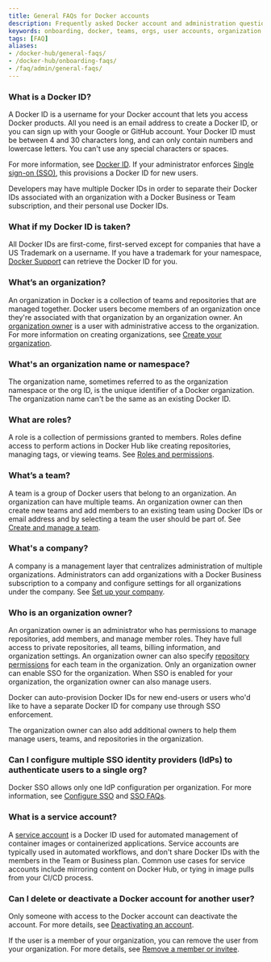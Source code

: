 ```yaml
---
title: General FAQs for Docker accounts
description: Frequently asked Docker account and administration questions
keywords: onboarding, docker, teams, orgs, user accounts, organization accounts
tags: [FAQ]
aliases:
- /docker-hub/general-faqs/
- /docker-hub/onboarding-faqs/
- /faq/admin/general-faqs/
---
```


### What is a Docker ID?

A Docker ID is a username for your Docker account that lets you access Docker products. All you need is an email address to create a Docker ID, or you can sign up with your Google or GitHub account. Your Docker ID must be between 4 and 30 characters long, and can only contain
numbers and lowercase letters. You can't use any special characters or spaces.

For more information, see [Docker ID](../../docker-id/index.md). If your administrator enforces [Single sign-on (SSO)](../../security/for-admins/single-sign-on/index.md), this provisions a Docker ID for new users.

Developers may have multiple Docker IDs in order to separate their Docker IDs associated with an organization with a Docker Business or Team subscription, and their personal use Docker IDs.

### What if my Docker ID is taken?

All Docker IDs are first-come, first-served except for companies that have a US Trademark on a username. If you have a trademark for your namespace, [Docker Support](https://hub.docker.com/support/contact/) can retrieve the Docker ID for you.

### What’s an organization?

An organization in Docker is a collection of teams and repositories that are managed together. Docker users become members of an organization once they're associated with that organization by an organization owner. An [organization owner](#who-is-an-organization-owner) is a user with administrative access to the organization. For more information on creating organizations, see [Create your organization](orgs.md).

### What's an organization name or namespace?

The organization name, sometimes referred to as the organization namespace or the org ID, is the unique identifier of a Docker organization. The organization name can't be the same as an existing Docker ID.

### What are roles?

A role is a collection of permissions granted to members. Roles define access to perform actions in Docker Hub like creating repositories, managing tags, or viewing teams. See [Roles and permissions](roles-and-permissions.md).

### What’s a team?

A team is a group of Docker users that belong to an organization. An organization can have multiple teams. An organization owner can then create new teams and add members to an existing team using Docker IDs or email address and by selecting a team the user should be part of. See [Create and manage a team](manage-a-team.md).

### What's a company?

A company is a management layer that centralizes administration of multiple organizations. Administrators can add organizations with a Docker Business subscription to a company and configure settings for all organizations under the company. See [Set up your company](/admin/company/).

### Who is an organization owner?

An organization owner is an administrator who has permissions to manage
repositories, add members, and manage member roles. They have full access to
private repositories, all teams, billing information, and organization settings.
An organization owner can also specify [repository permissions](manage-a-team.md#configure-repository-permissions-for-a-team) for each team in the
organization. Only an organization owner can enable SSO for the organization.
When SSO is enabled for your organization, the organization owner can also
manage users.

Docker can auto-provision Docker IDs for new end-users or users who'd like to
have a separate Docker ID for company use through SSO enforcement.

The organization owner can also add additional owners to help them manage users, teams, and repositories in the organization.

### Can I configure multiple SSO identity providers (IdPs) to authenticate users to a single org?

Docker SSO allows only one IdP configuration per organization. For more
information, see [Configure SSO](../../security/for-admins/single-sign-on/configure/_index.md) and [SSO FAQs](../../security/faqs/single-sign-on/faqs.md).

### What is a service account?

A [service account](../../docker-hub/service-accounts.md) is a Docker ID used for automated management of container images or containerized applications. Service accounts are typically used in automated workflows, and don't share Docker IDs with the members in the Team or Business plan. Common use cases for service accounts include mirroring content on Docker Hub, or tying in image pulls from your CI/CD process.

### Can I delete or deactivate a Docker account for another user?

Only someone with access to the Docker account can deactivate the account. For more details, see [Deactivating an account](../../admin/deactivate-account.md).

If the user is a member of your organization, you can remove the user from your organization. For more details, see [Remove a member or invitee](../../admin/organization/members.md#remove-a-member-from-a-team).
